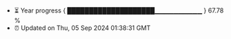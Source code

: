 - ⏳ Year progress { ████████████████████▁▁▁▁▁▁▁▁▁▁ } 67.78 %
- ⏰ Updated on Thu, 05 Sep 2024 01:38:31 GMT

